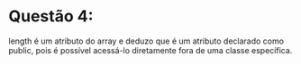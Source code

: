 # Questão 4:

length é um atributo do array e deduzo que é um atributo declarado como public, pois é possível acessá-lo diretamente fora de uma classe específica.
